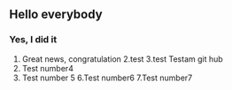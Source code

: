 ## Hello everybody
### Yes, I did it
1. Great news, congratulation
2.test
3.test
Testam git hub
4. Test number4
5. Test number 5
6.Test number6
7.Test number7
